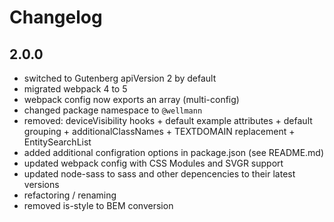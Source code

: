 # Changelog

## 2.0.0

* switched to Gutenberg apiVersion 2 by default
* migrated webpack 4 to 5
* webpack config now exports an array (multi-config)
* changed package namespace to `@wellmann`
* removed: deviceVisibility hooks + default example attributes + default grouping + additionalClassNames + TEXTDOMAIN replacement + EntitySearchList
* added additional configration options in package.json (see README.md)
* updated webpack config with CSS Modules and SVGR support
* updated node-sass to sass and other depencencies to their latest versions
* refactoring / renaming
* removed is-style to BEM conversion